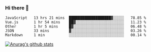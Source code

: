 ### Hi there 👋



<!--
**webB1an/webB1an** is a ✨ _special_ ✨ repository because its `README.md` (this file) appears on your GitHub profile.

Here are some ideas to get you started:

- 🔭 I’m currently working on ...
- 🌱 I’m currently learning ...
- 👯 I’m looking to collaborate on ...
- 🤔 I’m looking for help with ...
- 💬 Ask me about ...
- 📫 How to reach me: ...
- 😄 Pronouns: ...
- ⚡ Fun fact: ...
-->

<!--START_SECTION:waka-->
```text
JavaScript   13 hrs 21 mins  ███████████████████▓░░░░░   78.85 % 
Vue.js       1 hr 54 mins    ██▓░░░░░░░░░░░░░░░░░░░░░░   11.23 % 
Other        1 hr 5 mins     █▓░░░░░░░░░░░░░░░░░░░░░░░   06.48 % 
JSON         33 mins         ▓░░░░░░░░░░░░░░░░░░░░░░░░   03.26 % 
Markdown     1 min           ░░░░░░░░░░░░░░░░░░░░░░░░░   00.14 % 
```
<!--END_SECTION:waka-->


[![Anurag's github stats](https://github-readme-stats.vercel.app/api?username=webB1an&show_icons=true&theme=radical)](https://github.com/anuraghazra/github-readme-stats)


